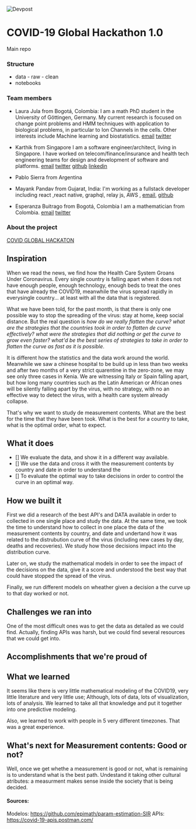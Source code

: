![Devpost](https://devpost-challengepost.netdna-ssl.com/assets/reimagine2/devpost-logo-646bdf6ac6663230947a952f8d354cad.svg)
# COVID-19 Global Hackathon 1.0

Main repo

### Structure

- data
      - raw
      - clean
- notebooks


### Team members

- Laura Jula from Bogotá, Colombia: 
I am a math PhD student in the University of Göttingen, Germany. My current research is focused on change point problems and HMM techniques with application to biological problems, in particular to Ion Channels in the cells. Other interests include Machine learning and biostatistics.
[email](ljulava@uni-goettingen.de)
[twitter](https://twitter.com/LauJula)

- Karthik from Singapore
I am a software engineer/architect, living in Singapore. I have worked on telecom/finance/insurance and health tech engineering teams for design and development of software and platforms.
[email](kalakkal@gmail.com)
[twitter](https://twitter.com/_kkarthik)
[github](https://github.com/kkarthik19)
[linkedin](https://www.linkedin.com/in/karthikeyan-kanapathy-b2928424/)

- Pablo Sierra from Argentina

- Mayank Pandav from Gujarat, India:  I'm working as a fullstack developer including react ,react native, graphql, relay js, AWS , [email](mpandav1998@gmail.com), 
[github](https://github.com/mayankpandav)

- Esperanza Buitrago from Bogotá, Colombia
I am a mathematician from Colombia. 
[email](ebuitragod@gmail.com)
[twitter](https://twitter.com/ebuitragod)

### About the project
[COVID GLOBAL HACKATON](https://covid-global-hackathon.devpost.com/)

## Inspiration
When we read the news, we find how the Health Care System Groans Under Coronavirus. Every single country is falling apart when it does not have enough people, enough technology, enough beds to treat the ones that have already the COVID19, meanwhile the virus spread rapidly in everysingle country... at least with all the data that is registered. 

What we have been told, for the past month, is that there is only one possible way to stop the spreading of the virus: stay at home, keep social distance. But the real question is *how do we really flatten the curve? what are the strategies that the countries took in order to flatten de curve effectively? what were the strategies that did nothing or get the curve to grow even faster? what'd be the best series of strategies to take in order to flatten the curve as fast as it is possible*.

It is different how the statistics and the data work around the world. Meanwhile we saw a chinese hospital to be build up in less than two weeks and after two months of a very strict quarentine in the zero-zone, we may see only three cases in Kenia. We are witnessing Italy or Spain falling apart, but how long many countries such as the Latin American or African ones will be silently falling apart by the virus, with no strategy, with no an effective way to detect the virus, with a health care system already collapse. 

That's why we want to study de measurement contents. What are the best for the time that they have been took. What is the best for a country to take, what is the optimal order, what to expect. 

## What it does 
- [] We evaluate the data, and show it in a different way available. 
- [] We use the data and cross it with the measurement contents by country and date in order to understand the 
- [] To evaluate the optimal way to take decisions in order to control the curve in an optimal way. 

## How we built it
First we did a research of the best API's and DATA available in order to collected in one single place and study the data. At the same time, we took the time to understand how to collect in one place the data of the measurement contents by country, and date and undertand how it was related to the distrubution curve of the virus (including new cases by day, deaths and recoveries). We study how those decisions impact into the distribution curve. 

Later on, we study the mathematical models in order to see the impact of the decisions on the data, give it a score and understood the best way that could have stopped the spread of the virus. 

Finally, we run different models on wheather given a decision a the curve up to that day worked or not. 

## Challenges we ran into
One of the most difficult ones was to get the data as detailed as we could find. Actually, finding APIs was harsh, but we could find several resources that we could get into. 

## Accomplishments that we're proud of

## What we learned
It seems like there is very little mathematical modeling of the COVID19, very little literature and very little use; Although, lots of data, lots of visualization, lots of analysis. We learned to take all that knowledge and put it together into one predictive modeling. 

Also, we learned to work with people in 5 very different timezones. That was a great experience. 

## What's next for Measurement contents: Good or not? 
Well, once we get whethe a measurement is good or not, what is remaining is to understand what is the best path. Undestand it taking other cultural atributes: a measurment makes sense inside the society that is being decided. 

#### Sources:
Modelos: https://github.com/epimath/param-estimation-SIR
APIs: https://covid-19-apis.postman.com/
